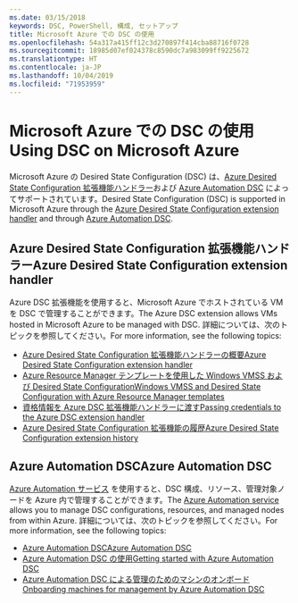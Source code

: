 ```yaml
---
ms.date: 03/15/2018
keywords: DSC, PowerShell, 構成, セットアップ
title: Microsoft Azure での DSC の使用
ms.openlocfilehash: 54a317a415ff12c3d270897f414cba88716f0728
ms.sourcegitcommit: 18985d07ef024378c8590dc7a983099ff9225672
ms.translationtype: HT
ms.contentlocale: ja-JP
ms.lasthandoff: 10/04/2019
ms.locfileid: "71953959"
---
```

# <a name="using-dsc-on-microsoft-azure"></a><span data-ttu-id="c8cd0-103">Microsoft Azure での DSC の使用</span><span class="sxs-lookup"><span data-stu-id="c8cd0-103">Using DSC on Microsoft Azure</span></span>

<span data-ttu-id="c8cd0-104">Microsoft Azure の Desired State Configuration (DSC) は、[Azure Desired State Configuration 拡張機能ハンドラー](/azure/virtual-machines/extensions/dsc-overview)および [Azure Automation DSC](/azure/automation/automation-dsc-overview) によってサポートされています。</span><span class="sxs-lookup"><span data-stu-id="c8cd0-104">Desired State Configuration (DSC) is supported in Microsoft Azure through the [Azure Desired State Configuration extension handler](/azure/virtual-machines/extensions/dsc-overview) and through [Azure Automation DSC](/azure/automation/automation-dsc-overview).</span></span>

## <a name="azure-desired-state-configuration-extension-handler"></a><span data-ttu-id="c8cd0-105">Azure Desired State Configuration 拡張機能ハンドラー</span><span class="sxs-lookup"><span data-stu-id="c8cd0-105">Azure Desired State Configuration extension handler</span></span>

<span data-ttu-id="c8cd0-106">Azure DSC 拡張機能を使用すると、Microsoft Azure でホストされている VM を DSC で管理することができます。</span><span class="sxs-lookup"><span data-stu-id="c8cd0-106">The Azure DSC extension allows VMs hosted in Microsoft Azure to be managed with DSC.</span></span>
<span data-ttu-id="c8cd0-107">詳細については、次のトピックを参照してください。</span><span class="sxs-lookup"><span data-stu-id="c8cd0-107">For more information, see the following topics:</span></span>

- [<span data-ttu-id="c8cd0-108">Azure Desired State Configuration 拡張機能ハンドラーの概要</span><span class="sxs-lookup"><span data-stu-id="c8cd0-108">Azure Desired State Configuration extension handler</span></span>](/azure/virtual-machines/extensions/dsc-overview)
- [<span data-ttu-id="c8cd0-109">Azure Resource Manager テンプレートを使用した Windows VMSS および Desired State Configuration</span><span class="sxs-lookup"><span data-stu-id="c8cd0-109">Windows VMSS and Desired State Configuration with Azure Resource Manager templates</span></span>](/azure/virtual-machines/extensions/dsc-template)
- [<span data-ttu-id="c8cd0-110">資格情報を Azure DSC 拡張機能ハンドラーに渡す</span><span class="sxs-lookup"><span data-stu-id="c8cd0-110">Passing credentials to the Azure DSC extension handler</span></span>](/azure/virtual-machines/extensions/dsc-credentials)
- [<span data-ttu-id="c8cd0-111">Azure Desired State Configuration 拡張機能の履歴</span><span class="sxs-lookup"><span data-stu-id="c8cd0-111">Azure Desired State Configuration extension history</span></span>](azureDscexthistory.md)

## <a name="azure-automation-dsc"></a><span data-ttu-id="c8cd0-112">Azure Automation DSC</span><span class="sxs-lookup"><span data-stu-id="c8cd0-112">Azure Automation DSC</span></span>

<span data-ttu-id="c8cd0-113">[Azure Automation サービス](https://azure.microsoft.com/en-us/services/automation/) を使用すると、DSC 構成、リソース、管理対象ノードを Azure 内で管理することができます。</span><span class="sxs-lookup"><span data-stu-id="c8cd0-113">The [Azure Automation service](https://azure.microsoft.com/en-us/services/automation/) allows you to manage DSC configurations, resources, and managed nodes from within Azure.</span></span> <span data-ttu-id="c8cd0-114">詳細については、次のトピックを参照してください。</span><span class="sxs-lookup"><span data-stu-id="c8cd0-114">For more information, see the following topics:</span></span>

- [<span data-ttu-id="c8cd0-115">Azure Automation DSC</span><span class="sxs-lookup"><span data-stu-id="c8cd0-115">Azure Automation DSC</span></span>](/azure/automation/automation-dsc-overview)
- [<span data-ttu-id="c8cd0-116">Azure Automation DSC の使用</span><span class="sxs-lookup"><span data-stu-id="c8cd0-116">Getting started with Azure Automation DSC</span></span>](/azure/automation/automation-dsc-getting-started)
- [<span data-ttu-id="c8cd0-117">Azure Automation DSC による管理のためのマシンのオンボード</span><span class="sxs-lookup"><span data-stu-id="c8cd0-117">Onboarding machines for management by Azure Automation DSC</span></span>](/azure/automation/automation-dsc-onboarding)